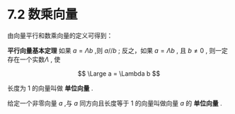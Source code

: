 # 7.2 数乘向量

由向量平行和数乘向量的定义可得到：

**平行向量基本定理** 如果 $a = \Lambda b$ ,则 $a // b$ ; 反之，如果 $a = \Lambda b$ , 且 $b \not = 0$ , 则一定存在一个实数$\Lambda$ , 使

$$
\Large
a = \Lambda b
$$

长度为 1 的向量叫做 **单位向量** .

给定一个非零向量 $a$ ,与 $a$ 同方向且长度等于 1 的向量叫做向量 $a$ 的 **单位向量** .

